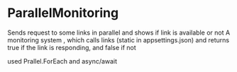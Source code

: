 # ParallelMonitoring
Sends request to some links in parallel and shows if link is available or not 
A monitoring system , which calls links (static in appsettings.json) and returns true if the link is responding, and false if not

used Prallel.ForEach and async/await
